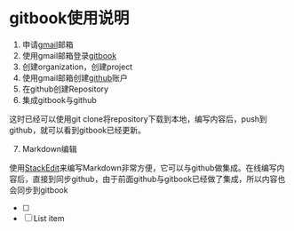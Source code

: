# gitbook使用说明

 1. 申请[gmail](https://www.google.com/gmail)邮箱
 2. 使用gmail邮箱登录[gitbook](https://www.gitbook.com)
 3. 创建organization，创建project
 4. 使用gmail邮箱创建[github](https://github.com)账户
 5. 在github创建Repository
 6. 集成gitbook与github

这时已经可以使用git clone将repository下载到本地，编写内容后，push到github，就可以看到gitbook已经更新。
 
 7. Markdown编辑

使用[StackEdit](https://stackedit.io)来编写Markdown非常方便，它可以与github做集成。在线编写内容后，直接到同步github，由于前面github与gitbook已经做了集成，所以内容也会同步到gitbook

 - [ ] 
 - [ ] List item

<!--stackedit_data:
eyJoaXN0b3J5IjpbNzA4MzA3MDc0LDE0NzkwNTkzNzEsLTEwNz
gzODAzODcsMjEyMjg2MTQ5MCwtNjg4MTk0NjUsMTM2Nzc2NTM1
LC0xNjQzNTkyMTJdfQ==
-->